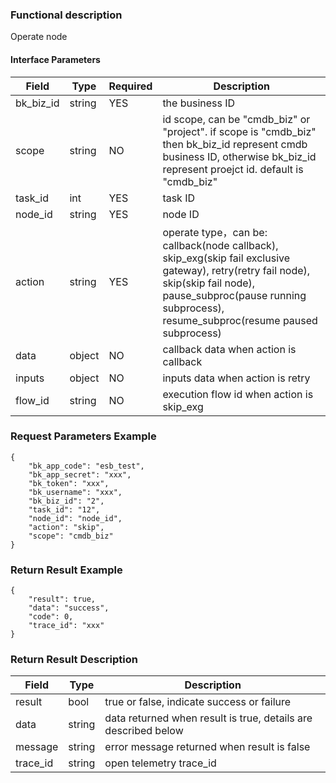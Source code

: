 ### Functional description

Operate node

#### Interface Parameters

|   Field         |  Type       | Required |  Description     |
|-----------------|-------------|---------|------------------|
|   bk_biz_id   |   string   |   YES   |  the business ID             |
|   scope       |   string     |   NO   | id scope, can be "cmdb_biz" or "project". if scope is "cmdb_biz" then bk_biz_id represent cmdb business ID, otherwise bk_biz_id represent proejct id. default is "cmdb_biz" |
|   task_id       |   int     |   YES   |  task ID |
| node_id        | string     | YES         | node ID                        |
| action        | string     | YES         | operate type，can be: callback(node callback), skip_exg(skip fail exclusive gateway), retry(retry fail node), skip(skip fail node), pause_subproc(pause running subprocess), resume_subproc(resume paused subprocess) |
| data | object   | NO         | callback data when action is callback    |
| inputs | object   | NO         | inputs data when action is retry     |
| flow_id | string   | NO         | execution flow id when action is skip_exg     |

### Request Parameters Example

```
{
    "bk_app_code": "esb_test",
    "bk_app_secret": "xxx",
    "bk_token": "xxx",
    "bk_username": "xxx",
    "bk_biz_id": "2",
    "task_id": "12",
    "node_id": "node_id",
    "action": "skip",
    "scope": "cmdb_biz"
}
```

### Return Result Example

```
{
    "result": true,
    "data": "success",
    "code": 0,
    "trace_id": "xxx"
}
```

### Return Result Description

| Field      | Type      | Description      |
|-----------|----------|-----------|
|  result   |    bool    |      true or false, indicate success or failure                      |
|  data     |    string    |      data returned when result is true, details are described below  |
|  message  |    string  |      error message returned when result is false                     |
|  trace_id     |    string  | open telemetry trace_id       |
